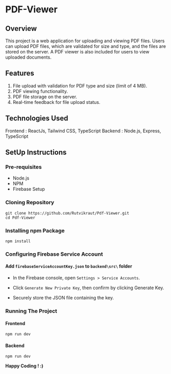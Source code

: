 # PDF-Viewer
## Overview
This project is a web application for uploading and viewing PDF files. Users can upload PDF files, which are validated for size and type, and the files are stored on the server. A PDF viewer is also included for users to view uploaded documents.

## Features
1) File upload with validation for PDF type and size (limit of 4 MB).
2) PDF viewing functionality.
3) PDF file storage on the server.
4) Real-time feedback for file upload status.

## Technologies Used
Frontend : ReactJs, Tailwind CSS, TypeScript
Backend : Node.js, Express, TypeScript

## SetUp Instructions
### Pre-requisites
- Node.js
- NPM
- Firebase Setup

### Cloning Repository

``` 
git clone https://github.com/Rutvikraut/Pdf-Viewer.git
cd Pdf-Viewer
```

### Installing npm Package
```
npm install
```

### Configuring Firebase Service Account
#### Add ```firebaseServiceAccountKey.json``` to ```backend\src\``` folder

- In the Firebase console, open ``Settings > Service Accounts``.

- Click ``Generate New Private Key``, then confirm by clicking Generate Key.

- Securely store the JSON file containing the key.
### Running The Project
#### Frontend
```
npm run dev
```

#### Backend
```
npm run dev
```
**Happy Coding ! :)**
